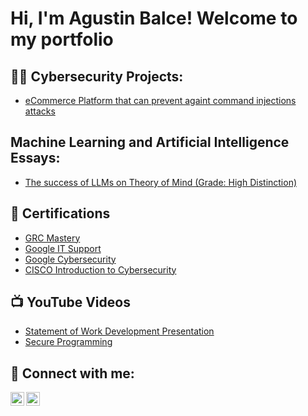 <h1>Hi, I'm Agustin Balce! Welcome to my portfolio </h1>

<h2>👨‍💻 Cybersecurity Projects:</h2>

- [eCommerce Platform that can prevent againt command injections attacks](https://github.com/GusUnicus/Ecom_Project.git)

<h2> Machine Learning and Artificial Intelligence Essays:</h2>

- [The success of LLMs on Theory of Mind (Grade: High Distinction)](https://drive.google.com/file/d/1envt-soRK-CmDovxkBRXbCa7QlvJvmFV/view?usp=sharing)
  
<h2>📄 Certifications </h2>

- [GRC Mastery]()
- [Google IT Support](https://drive.google.com/file/d/1CuFdmd6GCRHvhhEIToiPri_e3aDULvmK/view?usp=sharing)
- [Google Cybersecurity](https://www.coursera.org/account/accomplishments/specialization/KDQ6N3JAHYL9)
- [CISCO Introduction to Cybersecurity](https://www.credly.com/badges/d3da5b9e-9da7-4c0d-94ed-b473368fe0cd/linked_in_profile)

<h2>📺 YouTube Videos</h2>

- [Statement of Work Development Presentation](https://youtu.be/x3pwrPpiLKI)
- [Secure Programming](https://youtu.be/NTlesmY2Lnw)

<h2> 🤳 Connect with me:</h2>

[<img align="left" alt="JoshMadakor | LinkedIn" width="22px" src="https://cdn.jsdelivr.net/npm/simple-icons@v3/icons/linkedin.svg" />][linkedin]
[<img align="left" alt="JoshMadakor | Instagram" width="22px" src="https://cdn.jsdelivr.net/npm/simple-icons@3.13.0/icons/whatsapp.svg" />][whatsapp]

[whatsapp]: https://wa.link/jn1s80
[linkedin]: https://www.linkedin.com/in/agustinbalce/

<!--
**joshmadakor1/joshmadakor1** is a ✨ _special_ ✨ repository because its `README.md` (this file) appears on your GitHub profile.

Here are some ideas to get you started:

- 🔭 I’m currently working on ...
- 🌱 I’m currently learning ...
- 👯 I’m looking to collaborate on ...
- 🤔 I’m looking for help with ...
- 💬 Ask me about ...
- 📫 How to reach me: ...
- 😄 Pronouns: ...
- ⚡ Fun fact: ...
-->
